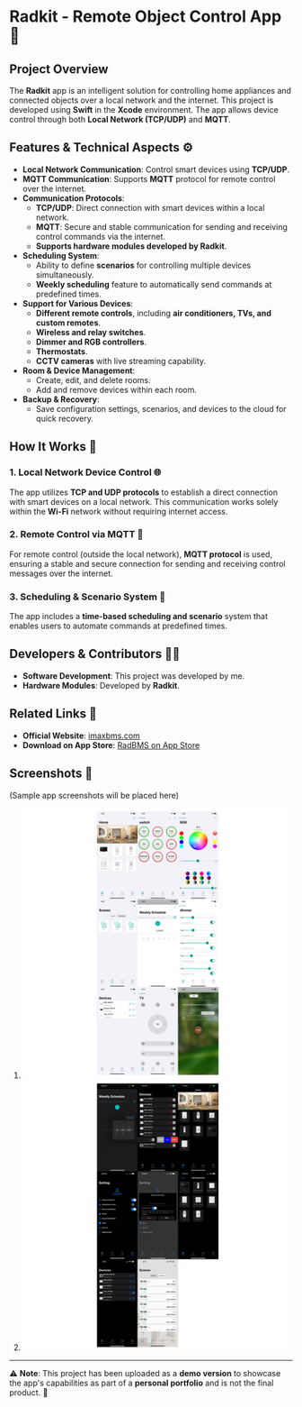 # Radkit - Remote Object Control App 🚀

## Project Overview
The **Radkit** app is an intelligent solution for controlling home appliances and connected objects over a local network and the internet. This project is developed using **Swift** in the **Xcode** environment. The app allows device control through both **Local Network (TCP/UDP)** and **MQTT**.

## Features & Technical Aspects ⚙️

- **Local Network Communication**: Control smart devices using **TCP/UDP**.
- **MQTT Communication**: Supports **MQTT** protocol for remote control over the internet.
- **Communication Protocols**:
  - **TCP/UDP**: Direct connection with smart devices within a local network.
  - **MQTT**: Secure and stable communication for sending and receiving control commands via the internet.
  - **Supports hardware modules developed by Radkit**.
- **Scheduling System**:
  - Ability to define **scenarios** for controlling multiple devices simultaneously.
  - **Weekly scheduling** feature to automatically send commands at predefined times.
- **Support for Various Devices**:
  - **Different remote controls**, including **air conditioners, TVs, and custom remotes**.
  - **Wireless and relay switches**.
  - **Dimmer and RGB controllers**.
  - **Thermostats**.
  - **CCTV cameras** with live streaming capability.
- **Room & Device Management**:
  - Create, edit, and delete rooms.
  - Add and remove devices within each room.
- **Backup & Recovery**:
  - Save configuration settings, scenarios, and devices to the cloud for quick recovery.

## How It Works 🔧

### 1. Local Network Device Control 🌐
The app utilizes **TCP and UDP protocols** to establish a direct connection with smart devices on a local network. This communication works solely within the **Wi-Fi** network without requiring internet access.

### 2. Remote Control via MQTT 🔗
For remote control (outside the local network), **MQTT protocol** is used, ensuring a stable and secure connection for sending and receiving control messages over the internet.

### 3. Scheduling & Scenario System 📅
The app includes a **time-based scheduling and scenario** system that enables users to automate commands at predefined times.

## Developers & Contributors 👨‍💻
- **Software Development**: This project was developed by me.
- **Hardware Modules**: Developed by **Radkit**.

## Related Links 🔗
- **Official Website**: [imaxbms.com](https://imaxbms.com/)
- **Download on App Store**: [RadBMS on App Store](https://apps.apple.com/us/app/radbms/id1599735488)

## Screenshots 📸
(Sample app screenshots will be placed here)

1. ![Screenshot 1](/./mnt/1.png)
2. ![Screenshot 2](./mnt/2.png)

---

⚠️ **Note**: This project has been uploaded as a **demo version** to showcase the app's capabilities as part of a **personal portfolio** and is not the final product. 🎯